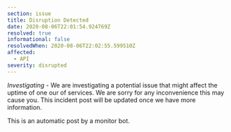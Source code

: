 ```yaml
---
section: issue
title: Disruption Detected
date: 2020-08-06T22:01:54.924769Z
resolved: true
informational: false
resolvedWhen: 2020-08-06T22:02:55.599510Z
affected:
  - API
severity: disrupted
---
```

*Investigating* - We are investigating a potential issue that might affect the uptime of one our of services. We are sorry for any inconvenience this may cause you. This incident post will be updated once we have more information.

This is an automatic post by a monitor bot.
        